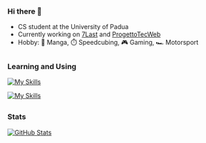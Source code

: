 ### Hi there 👋 
- CS student at the University of Padua
- Currently working on <a href="https://github.com/orgs/7Last/repositories">7Last</a> and <a href="https://github.com/FabioMeneghini/ProgettoTecWeb">ProgettoTecWeb</a>
- Hobby: 📗 Manga, ⏱️ Speedcubing, 🎮 Gaming, 🏎️ Motorsport

##
### Learning and Using
[![My Skills](https://skillicons.dev/icons?i=py,c,cpp,html,css,php,js)](https://github.com/G4utama)

[![My Skills](https://skillicons.dev/icons?i=git,vscode,latex,linux,ubuntu,windows)](https://github.com/G4utama)

<!-- [![My Skills](https://skillicons.dev/icons?i=mysql)](https://github.com/G4utama) -->

##
### Stats
[![GitHub Stats](https://github-readme-stats.vercel.app/api?username=G4utama&show_icons=true&count_private=true&theme=transparent&rank_icon=github)](https://github.com/G4utama)
<!--
##
### Language
[![Top Langs](https://github-readme-stats.vercel.app/api/top-langs/?username=G4utama&layout=compact)](https://github.com/G4utama)
[![Top Langs](https://github-readme-stats.vercel.app/api/top-langs/?username=G4utama&layout=donut-vertical)](https://github.com/G4utama)
-->
